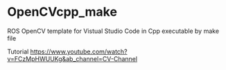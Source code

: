# OpenCVcpp_make
ROS OpenCV template for Vistual Studio Code in Cpp executable by make file

Tutorial
https://www.youtube.com/watch?v=FCzMpHWUUKg&ab_channel=CV-Channel
